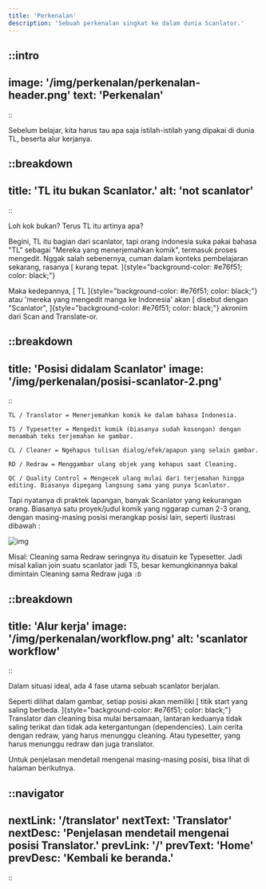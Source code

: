 ```yaml
---
title: 'Perkenalan'
description: 'Sebuah perkenalan singkat ke dalam dunia Scanlator.'
---
```


<!-- ![img](/img/perkenalan/not-scanlator.png) -->
<!-- # Perkenalan -->

::intro
---
image: '/img/perkenalan/perkenalan-header.png'
text: 'Perkenalan'
---
::

Sebelum belajar, kita harus tau apa saja istilah-istilah yang dipakai di dunia TL, beserta alur kerjanya.

::breakdown
---
title: 'TL itu bukan Scanlator.'
alt: 'not scanlator'
---
::

Loh kok bukan? Terus TL itu artinya apa?

Begini, TL itu bagian dari scanlator, tapi orang indonesia suka pakai bahasa "TL" sebagai "Mereka yang menerjemahkan komik", termasuk proses mengedit. Nggak salah sebenernya, cuman dalam konteks pembelajaran sekarang, rasanya [ kurang tepat. ]{style="background-color: #e76f51; color: black;"}

Maka kedepannya, [ TL ]{style="background-color: #e76f51; color: black;"} atau 'mereka yang mengedit manga ke Indonesia' akan [ disebut dengan "Scanlator", ]{style="background-color: #e76f51; color: black;"} akronim dari Scan and Translate-or.

::breakdown
---
title: 'Posisi didalam Scanlator'
image: '/img/perkenalan/posisi-scanlator-2.png'
---
::

`TL / Translator = Menerjemahkan komik ke dalam bahasa Indonesia.`

`TS / Typesetter = Mengedit komik (biasanya sudah kosongan) dengan menambah teks terjemahan ke gambar.`

`CL / Cleaner = Ngehapus tulisan dialog/efek/apapun yang selain gambar.`

`RD / Redraw = Menggambar ulang objek yang kehapus saat Cleaning.`

`QC / Quality Control = Mengecek ulang mulai dari terjemahan hingga editing. Biasanya dipegang langsung sama yang punya Scanlator.`

Tapi nyatanya di praktek lapangan, banyak Scanlator yang kekurangan orang. Biasanya satu proyek/judul komik yang nggarap cuman 2-3 orang, dengan masing-masing posisi merangkap posisi lain, seperti ilustrasi dibawah :

![img](/img/perkenalan/posisi-scanlator-1.png)

Misal: Cleaning sama Redraw seringnya itu disatuin ke Typesetter. Jadi misal kalian join suatu scanlator jadi TS, besar kemungkinannya bakal dimintain Cleaning sama Redraw juga `:D`

::breakdown
---
title: 'Alur kerja'
image: '/img/perkenalan/workflow.png'
alt: 'scanlator workflow'
---
::

Dalam situasi ideal, ada 4 fase utama sebuah scanlator berjalan.

Seperti dilihat dalam gambar, setiap posisi akan memiliki [ titik start yang saling berbeda. ]{style="background-color: #e76f51; color: black;"} Translator dan cleaning bisa mulai bersamaan, lantaran keduanya tidak saling terikat dan tidak ada ketergantungan (dependencies). Lain cerita dengan redraw, yang harus menunggu cleaning. Atau typesetter, yang harus menunggu redraw dan juga translator.

Untuk penjelasan mendetail mengenai masing-masing posisi, bisa lihat di halaman berikutnya.

::navigator
---
nextLink: '/translator'
nextText: 'Translator'
nextDesc: 'Penjelasan mendetail mengenai posisi Translator.'
prevLink: '/'
prevText: 'Home'
prevDesc: 'Kembali ke beranda.'
---
::

